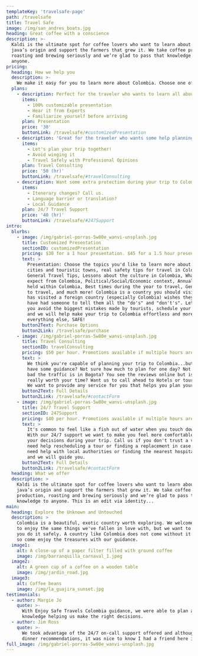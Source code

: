 ```yaml
---
templateKey: 'travelsafe-page'
path: /travelsafe
title: Travel Safe
image: /img/san_andres_boats.jpg
heading: Great coffee with a conscience
description: >-
  Kaldi is the ultimate spot for coffee lovers who want to learn about their
  java’s origin and support the farmers that grew it. We take coffee production,
  roasting and brewing seriously and we’re glad to pass that knowledge to
  anyone.
pricing:
  heading: How we help you
  description: >-
    We make it easy for you to learn more about Colombia. Choose one of the options below depending on the service you'd like help with. Contact us about more details and payment info.
  plans:
    - description: Perfect for the traveler who wants to learn all about Colombia before they embark!
      items:
        - 100% customizable presentation
        - Hear it from Experts
        - Familiarize yourself before arriving
      plan: Presentation
      price: '30'
      buttonLink: /travelsafe/#customizedPresentation
    - description: 'Great for the traveler who wants some help planning or executing their trip!'
      items:
        - Let's plan your trip together!
        - Avoid winging it
        - Travel Safely with Professional Opinions
      plan: Travel Consulting
      price: '50 (hr)'
      buttonLink: /travelsafe/#travelConsulting
    - description: Want some extra protection during your trip to Colombia, let us help you!
      items:
        - Itenerary changes? Call us.
        - Language barrier or translation?
        - Local Guidance
      plan: 24/7 Travel Support
      price: '40 (hr)'
      buttonLink: /travelsafe/#247Support
intro:
  blurbs:
    - image: /img/gabriel-porras-5w80e_wanvi-unsplash.jpg
      title: Customized Presentation
      sectionID: customizedPresentation
      pricing: $30 for a 1 hour presentation. $45 for a 1.5 hour presentation. You choose the topics. Interactive and Q&A.
      text: >
        Presentation: Choose the topics you'd like to learn more about: The major
        cities and touristic towns, real safety tips for travel in Colombia,
        General Travel Tips, Lessons about the culture in Colombia, What to
        expect from Colombia, Political/Social/Economic context, Annual events
        held within Colombia, Best times during the year to travel, General cost
        to travel, and much more! Colombia is a country you should visit, point blank. However, anyone who 
        has visited a foreign country (especially Colombia) wishes they would
        have had someone to tell them all the "do's" and "don't's". Let us help
        you avoid the biggest mistakes made by tourists, schedule your presentation 
        and we will help make your trip to Colombia effortless and more important than 
        everything else, SAFE!
      button2Text: Purchase Options
      button2Link: /travelsafe/purchase
    - image: /img/gabriel-porras-5w80e_wanvi-unsplash.jpg
      title: Travel Consulting
      sectionID: travelConsulting
      pricing: $50 per hour. Promotions available if multiple hours are purchased.
      text: >
        We think you're capable of planning your trip to Colombia...but why not
        have some guidance? Not sure how much to plan for one day? Not sure how
        bad the traffic is in Bogota? You see the reviews online but is this tour
        really worth your time? Want us to call ahead to Hotels or tours for you?
        We want to provide any service for you that helps you plan your trip to Colombia.
      button2Text: Full Details
      button2Link: /travelsafe/#contactForm
    - image: /img/gabriel-porras-5w80e_wanvi-unsplash.jpg
      title: 24/7 Travel Support
      sectionID: 247Support
      pricing: $40 per hour. Promotions available if multiple hours are purchased.
      text: >
        It's common to feel like a fish out of water when you touch down in Colombia.
        With our 24/7 support we want to make you feel more comfortable while you make 
        your decisions during your trip. Call us if you don't trust a vendor, if you 
        need help rescheduling a tour or finding a replacement in case of cancelations, 
        need help with local authorities or finding the nearest hospital, simply call us
        and we will guide you.
      button2Text: Full Details
      button2Link: /travelsafe/#contactForm
  heading: What we offer
  description: >
    Kaldi is the ultimate spot for coffee lovers who want to learn about their
    java’s origin and support the farmers that grew it. We take coffee
    production, roasting and brewing seriously and we’re glad to pass that
    knowledge to anyone. This is an edit via identity...
main:
  heading: Explore the Unknown and Untouched
  description: >
    Colombia is a beautiful, exotic country worth exploring. We welcome you 
    to enjoy the same things we've fallen in love with, but we want to help
    you do it safely. A country like Colombia does not come without it's own risks,
    so come enjoy the treasures with our guidance.
  image1:
    alt: A close-up of a paper filter filled with ground coffee
    image: /img/barranquilla_carnaval_1.jpeg
  image2:
    alt: A green cup of a coffee on a wooden table
    image: /img/jardin_road.jpg
  image3:
    alt: Coffee beans
    image: /img/la_guajira_sunset.jpg
testimonials:
  - author: Margie Jo
    quote: >-
      With Enjoy Safe Travels Colombia guidance, we were able to plan a trip ourselves to Colombia, but we had insider
      knowledge helping us make the right decisions.
  - author: Jim Ross
    quote: >-
      We took advantage of the 24/7 on-call support offered and although we only communicated a couple times about
      dinner recommendations, it was nice to know I had a friend here in Colombia ready and waiting ot help out if we needed it.
full_image: /img/gabriel-porras-5w80e_wanvi-unsplash.jpg
---
```

